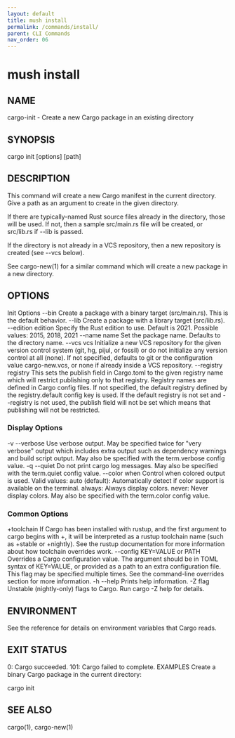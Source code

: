 ```yaml
---
layout: default
title: mush install
permalink: /commands/install/
parent: CLI Commands
nav_order: 06
---
```


# mush install

## NAME
cargo-init - Create a new Cargo package in an existing directory

## SYNOPSIS
cargo init [options] [path]

## DESCRIPTION
This command will create a new Cargo manifest in the current directory. Give a path as an argument to create in the given directory.

If there are typically-named Rust source files already in the directory, those will be used. If not, then a sample src/main.rs file will be created, or src/lib.rs if --lib is passed.

If the directory is not already in a VCS repository, then a new repository is created (see --vcs below).

See cargo-new(1) for a similar command which will create a new package in a new directory.

## OPTIONS
Init Options
--bin
Create a package with a binary target (src/main.rs). This is the default behavior.
--lib
Create a package with a library target (src/lib.rs).
--edition edition
Specify the Rust edition to use. Default is 2021. Possible values: 2015, 2018, 2021
--name name
Set the package name. Defaults to the directory name.
--vcs vcs
Initialize a new VCS repository for the given version control system (git, hg, pijul, or fossil) or do not initialize any version control at all (none). If not specified, defaults to git or the configuration value cargo-new.vcs, or none if already inside a VCS repository.
--registry registry
This sets the publish field in Cargo.toml to the given registry name which will restrict publishing only to that registry.
Registry names are defined in Cargo config files. If not specified, the default registry defined by the registry.default config key is used. If the default registry is not set and --registry is not used, the publish field will not be set which means that publishing will not be restricted.

### Display Options
-v
--verbose
Use verbose output. May be specified twice for "very verbose" output which includes extra output such as dependency warnings and build script output. May also be specified with the term.verbose config value.
-q
--quiet
Do not print cargo log messages. May also be specified with the term.quiet config value.
--color when
Control when colored output is used. Valid values:
auto (default): Automatically detect if color support is available on the terminal.
always: Always display colors.
never: Never display colors.
May also be specified with the term.color config value.

### Common Options
+toolchain
If Cargo has been installed with rustup, and the first argument to cargo begins with +, it will be interpreted as a rustup toolchain name (such as +stable or +nightly). See the rustup documentation for more information about how toolchain overrides work.
--config KEY=VALUE or PATH
Overrides a Cargo configuration value. The argument should be in TOML syntax of KEY=VALUE, or provided as a path to an extra configuration file. This flag may be specified multiple times. See the command-line overrides section for more information.
-h
--help
Prints help information.
-Z flag
Unstable (nightly-only) flags to Cargo. Run cargo -Z help for details.

## ENVIRONMENT
See the reference for details on environment variables that Cargo reads.

## EXIT STATUS
0: Cargo succeeded.
101: Cargo failed to complete.
EXAMPLES
Create a binary Cargo package in the current directory:

cargo init

## SEE ALSO
cargo(1), cargo-new(1)